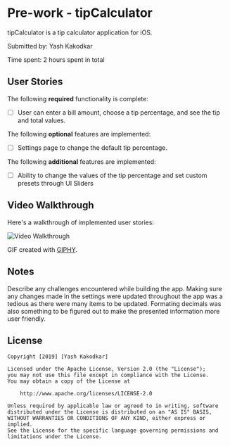 # Pre-work - tipCalculator

tipCalculator is a tip calculator application for iOS.

Submitted by: Yash Kakodkar

Time spent: 2 hours spent in total

## User Stories

The following **required** functionality is complete:

* [ ] User can enter a bill amount, choose a tip percentage, and see the tip and total values.

The following **optional** features are implemented:
* [ ] Settings page to change the default tip percentage.

The following **additional** features are implemented:

- [ ] Ability to change the values of the tip percentage and set custom presets through UI Sliders

## Video Walkthrough 

Here's a walkthrough of implemented user stories:

<img src='https://media.giphy.com/media/iAPF9p5auTSvjyQ7ux/giphy.gif' title='Tip Calculator Walkthrough' width='' alt='Video Walkthrough' />

GIF created with [GIPHY](http://www.giphy.com).

## Notes

Describe any challenges encountered while building the app.
Making sure any changes made in the settings were updated throughout the app was a tedious as there were many items
to be updated. Formating decimals was also something to be figured out to make the presented information more user friendly.

## License

    Copyright [2019] [Yash Kakodkar]

    Licensed under the Apache License, Version 2.0 (the "License");
    you may not use this file except in compliance with the License.
    You may obtain a copy of the License at

        http://www.apache.org/licenses/LICENSE-2.0

    Unless required by applicable law or agreed to in writing, software
    distributed under the License is distributed on an "AS IS" BASIS,
    WITHOUT WARRANTIES OR CONDITIONS OF ANY KIND, either express or implied.
    See the License for the specific language governing permissions and
    limitations under the License.
